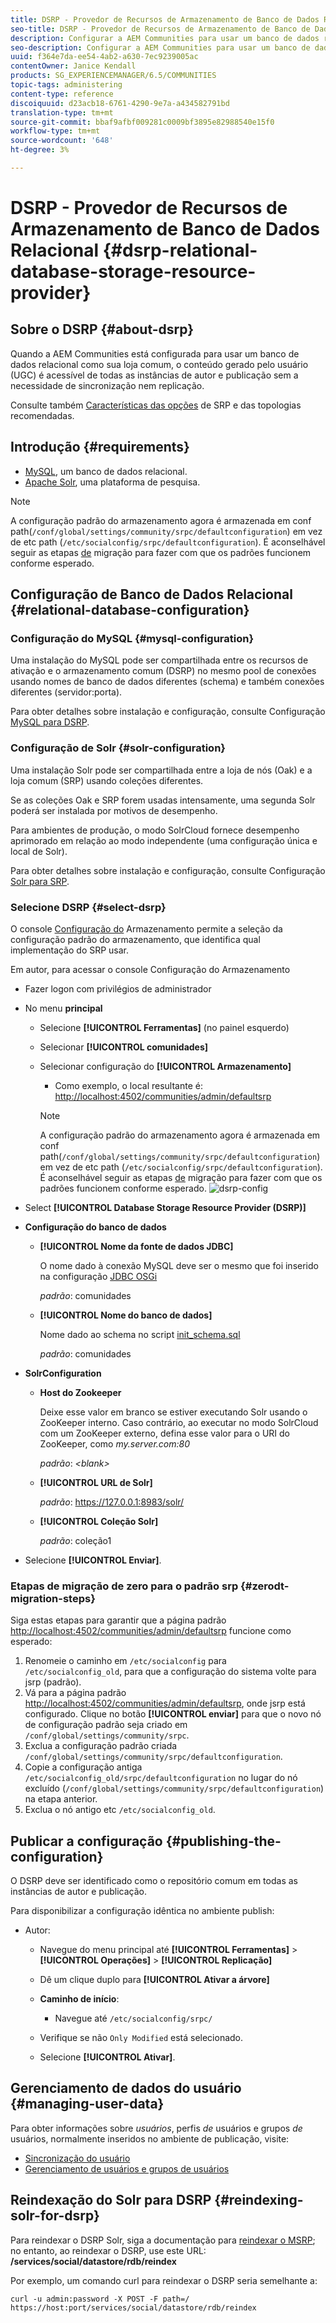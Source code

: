 ```yaml
---
title: DSRP - Provedor de Recursos de Armazenamento de Banco de Dados Relacional
seo-title: DSRP - Provedor de Recursos de Armazenamento de Banco de Dados Relacional
description: Configurar a AEM Communities para usar um banco de dados relacional como sua loja comum
seo-description: Configurar a AEM Communities para usar um banco de dados relacional como sua loja comum
uuid: f364e7da-ee54-4ab2-a630-7ec9239005ac
contentOwner: Janice Kendall
products: SG_EXPERIENCEMANAGER/6.5/COMMUNITIES
topic-tags: administering
content-type: reference
discoiquuid: d23acb18-6761-4290-9e7a-a434582791bd
translation-type: tm+mt
source-git-commit: bbaf9afbf009281c0009bf3895e82988540e15f0
workflow-type: tm+mt
source-wordcount: '648'
ht-degree: 3%

---
```



# DSRP - Provedor de Recursos de Armazenamento de Banco de Dados Relacional {#dsrp-relational-database-storage-resource-provider}

## Sobre o DSRP {#about-dsrp}

Quando a AEM Communities está configurada para usar um banco de dados relacional como sua loja comum, o conteúdo gerado pelo usuário (UGC) é acessível de todas as instâncias de autor e publicação sem a necessidade de sincronização nem replicação.

Consulte também [Características das opções](working-with-srp.md#characteristics-of-srp-options) de SRP e das topologias [](topologies.md)recomendadas.

## Introdução {#requirements}

* [MySQL](#mysql-configuration), um banco de dados relacional.
* [Apache Solr](#solr-configuration), uma plataforma de pesquisa.

>[!NOTE]
>
>A configuração padrão do armazenamento agora é armazenada em conf path(`/conf/global/settings/community/srpc/defaultconfiguration`) em vez de etc path (`/etc/socialconfig/srpc/defaultconfiguration`). É aconselhável seguir as etapas [de](#zerodt-migration-steps) migração para fazer com que os padrões funcionem conforme esperado.


## Configuração de Banco de Dados Relacional {#relational-database-configuration}

### Configuração do MySQL {#mysql-configuration}

Uma instalação do MySQL pode ser compartilhada entre os recursos de ativação e o armazenamento comum (DSRP) no mesmo pool de conexões usando nomes de banco de dados diferentes (schema) e também conexões diferentes (servidor:porta).

Para obter detalhes sobre instalação e configuração, consulte Configuração [MySQL para DSRP](dsrp-mysql.md).

### Configuração de Solr {#solr-configuration}

Uma instalação Solr pode ser compartilhada entre a loja de nós (Oak) e a loja comum (SRP) usando coleções diferentes.

Se as coleções Oak e SRP forem usadas intensamente, uma segunda Solr poderá ser instalada por motivos de desempenho.

Para ambientes de produção, o modo SolrCloud fornece desempenho aprimorado em relação ao modo independente (uma configuração única e local de Solr).

Para obter detalhes sobre instalação e configuração, consulte Configuração [Solr para SRP](solr.md).

### Selecione DSRP {#select-dsrp}

O console [Configuração do](srp-config.md) Armazenamento permite a seleção da configuração padrão do armazenamento, que identifica qual implementação do SRP usar.

Em autor, para acessar o console Configuração do Armazenamento

* Fazer logon com privilégios de administrador
* No menu **principal**

   * Selecione **[!UICONTROL Ferramentas]** (no painel esquerdo)
   * Selecionar **[!UICONTROL comunidades]**
   * Selecionar configuração do **[!UICONTROL Armazenamento]**

      * Como exemplo, o local resultante é: [http://localhost:4502/communities/admin/defaultsrp](http://localhost:4502/communities/admin/defaultsrp)
      >[!NOTE]
      >
      >A configuração padrão do armazenamento agora é armazenada em conf path(`/conf/global/settings/community/srpc/defaultconfiguration`) em vez de etc path (`/etc/socialconfig/srpc/defaultconfiguration`). É aconselhável seguir as etapas [de](#zerodt-migration-steps) migração para fazer com que os padrões funcionem conforme esperado.
   ![dsrp-config](assets/dsrp-config.png)

* Select **[!UICONTROL Database Storage Resource Provider (DSRP)]**
* **Configuração do banco de dados**

   * **[!UICONTROL Nome da fonte de dados JDBC]**

      O nome dado à conexão MySQL deve ser o mesmo que foi inserido na configuração [JDBC OSGi](dsrp-mysql.md#configurejdbcconnections)

      *padrão*: comunidades

   * **[!UICONTROL Nome do banco de dados]**

      Nome dado ao schema no script [init_schema.sql](dsrp-mysql.md#obtain-the-sql-script)

      *padrão*: comunidades

* **SolrConfiguration**

   * **[](https://cwiki.apache.org/confluence/display/solr/Using+ZooKeeper+to+Manage+Configuration+Files)Host do Zookeeper**

      Deixe esse valor em branco se estiver executando Solr usando o ZooKeeper interno. Caso contrário, ao executar no modo [](solr.md#solrcloud-mode) SolrCloud com um ZooKeeper externo, defina esse valor para o URI do ZooKeeper, como *my.server.com:80*

      *padrão*: *&lt;blank>*

   * **[!UICONTROL URL de Solr]**

      *padrão*: https://127.0.0.1:8983/solr/

   * **[!UICONTROL Coleção Solr]**

      *padrão*: coleção1

* Selecione **[!UICONTROL Enviar]**.

### Etapas de migração de zero para o padrão srp {#zerodt-migration-steps}

Siga estas etapas para garantir que a página padrão [http://localhost:4502/communities/admin/defaultsrp](http://localhost:4502/communities/admin/defaultsrp) funcione como esperado:

1. Renomeie o caminho em `/etc/socialconfig` para `/etc/socialconfig_old`, para que a configuração do sistema volte para jsrp (padrão).
1. Vá para a página padrão [http://localhost:4502/communities/admin/defaultsrp](http://localhost:4502/communities/admin/defaultsrp), onde jsrp está configurado. Clique no botão **[!UICONTROL enviar]** para que o novo nó de configuração padrão seja criado em `/conf/global/settings/community/srpc`.
1. Exclua a configuração padrão criada `/conf/global/settings/community/srpc/defaultconfiguration`.
1. Copie a configuração antiga `/etc/socialconfig_old/srpc/defaultconfiguration` no lugar do nó excluído (`/conf/global/settings/community/srpc/defaultconfiguration`) na etapa anterior.
1. Exclua o nó antigo etc `/etc/socialconfig_old`.

## Publicar a configuração {#publishing-the-configuration}

O DSRP deve ser identificado como o repositório comum em todas as instâncias de autor e publicação.

Para disponibilizar a configuração idêntica no ambiente publish:

* Autor:

   * Navegue do menu principal até **[!UICONTROL Ferramentas]** > **[!UICONTROL Operações]** > **[!UICONTROL Replicação]**
   * Dê um clique duplo para **[!UICONTROL Ativar a árvore]**
   * **Caminho de início**:

      * Navegue até `/etc/socialconfig/srpc/`
   * Verifique se não `Only Modified` está selecionado.
   * Selecione **[!UICONTROL Ativar]**.


## Gerenciamento de dados do usuário {#managing-user-data}

Para obter informações sobre *usuários*, perfis *de* usuários e grupos *de* usuários, normalmente inseridos no ambiente de publicação, visite:

* [Sincronização do usuário](sync.md)
* [Gerenciamento de usuários e grupos de usuários](users.md)

## Reindexação do Solr para DSRP {#reindexing-solr-for-dsrp}

Para reindexar o DSRP Solr, siga a documentação para [reindexar o MSRP](msrp.md#msrp-reindex-tool); no entanto, ao reindexar o DSRP, use este URL: **/services/social/datastore/rdb/reindex**

Por exemplo, um comando curl para reindexar o DSRP seria semelhante a:

```shell
curl -u admin:password -X POST -F path=/ https://host:port/services/social/datastore/rdb/reindex
```

